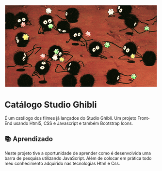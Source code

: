 <p align="center">
  <img src="assets/img/fuligens.gif" alt="Gif Fuligens" />
</p>

# Catálogo Studio Ghibli

É um catálogo dos filmes já lançados do Studio Ghibli. Um projeto Front-End usando Html5, CSS e Javascript e também Bootstrap Icons.



## 📚 Aprendizado

Neste projeto tive a oportunidade de aprender como é desenvolvida uma barra de pesquisa utilizando JavaScript. Além de colocar em prática todo meu conhecimento adquirido nas tecnologias Html e Css.

